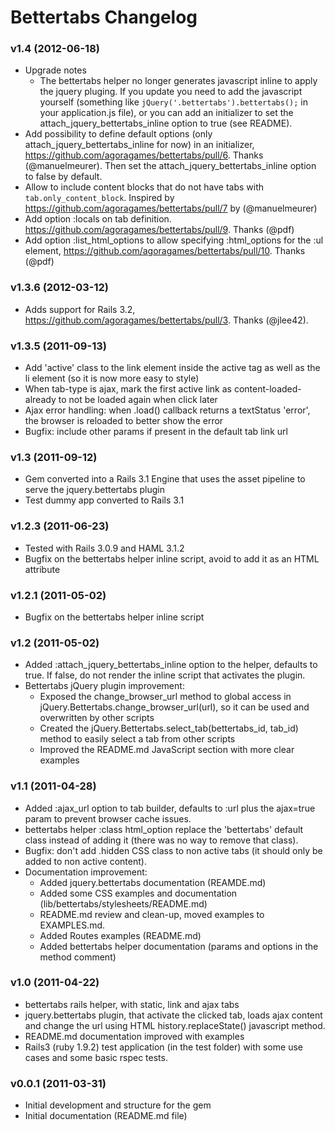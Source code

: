 Bettertabs Changelog
====================

### v1.4 (2012-06-18) ###

  * Upgrade notes
    * The bettertabs helper no longer generates javascript inline to apply the jquery pluging. If you update you need to add the javascript yourself (something like `jQuery('.bettertabs').bettertabs();` in your application.js file), or you can add an initializer to set the attach_jquery_bettertabs_inline option to true (see README).
  * Add possibility to define default options (only attach_jquery_bettertabs_inline for now) in an initializer, https://github.com/agoragames/bettertabs/pull/6. Thanks (@manuelmeurer). Then set the attach_jquery_bettertabs_inline option to false by default.
  * Allow to include content blocks that do not have tabs with `tab.only_content_block`. Inspired by https://github.com/agoragames/bettertabs/pull/7 by (@manuelmeurer)
  * Add option :locals on tab definition. https://github.com/agoragames/bettertabs/pull/9. Thanks (@pdf)
  * Add option :list_html_options to allow specifying :html_options for the :ul element, https://github.com/agoragames/bettertabs/pull/10. Thanks (@pdf)

### v1.3.6 (2012-03-12) ###

  * Adds support for Rails 3.2, https://github.com/agoragames/bettertabs/pull/3. Thanks (@jlee42).

### v1.3.5 (2011-09-13) ###

  * Add 'active' class to the link element inside the active tag as well as the li element (so it is now more easy to style)
  * When tab-type is ajax, mark the first active link as content-loaded-already to not be loaded again when click later
  * Ajax error handling: when .load() callback returns a textStatus 'error', the browser is reloaded to better show the error
  * Bugfix: include other params if present in the default tab link url

### v1.3 (2011-09-12) ###

  * Gem converted into a Rails 3.1 Engine that uses the asset pipeline to serve the jquery.bettertabs plugin
  * Test dummy app converted to Rails 3.1

### v1.2.3 (2011-06-23) ###

  * Tested with Rails 3.0.9 and HAML 3.1.2
  * Bugfix on the bettertabs helper inline script, avoid to add it as an HTML attribute

### v1.2.1 (2011-05-02) ###

  * Bugfix on the bettertabs helper inline script

### v1.2 (2011-05-02) ###

  * Added :attach_jquery_bettertabs_inline option to the helper, defaults to true. If false, do not render the inline script that activates the plugin.
  * Bettertabs jQuery plugin improvement:
    * Exposed the change_browser_url method to global access in jQuery.Bettertabs.change_browser_url(url), so it can be used and overwritten by other scripts
    * Created the jQuery.Bettertabs.select_tab(bettertabs_id, tab_id) method to easily select a tab from other scripts
    * Improved the README.md JavaScript section with more clear examples

### v1.1 (2011-04-28) ###

  * Added :ajax_url option to tab builder, defaults to :url plus the ajax=true param to prevent browser cache issues.
  * bettertabs helper :class html_option replace the 'bettertabs' default class instead of adding it (there was no way to remove that class).
  * Bugfix: don't add .hidden CSS class to non active tabs (it should only be added to non active content).
  * Documentation improvement:
    * Added jquery.bettertabs documentation (REAMDE.md)
    * Added some CSS examples and documentation (lib/bettertabs/stylesheets/README.md)
    * README.md review and clean-up, moved examples to EXAMPLES.md.
    * Added Routes examples (README.md)
    * Added bettertabs helper documentation (params and options in the method comment)

### v1.0 (2011-04-22) ###

  * bettertabs rails helper, with static, link and ajax tabs
  * jquery.bettertabs plugin, that activate the clicked tab, loads ajax content and change the url using HTML history.replaceState() javascript method.
  * README.md documentation improved with examples
  * Rails3 (ruby 1.9.2) test application (in the test folder) with some use cases and some basic rspec tests.

### v0.0.1 (2011-03-31) ###

  * Initial development and structure for the gem
  * Initial documentation (README.md file)
